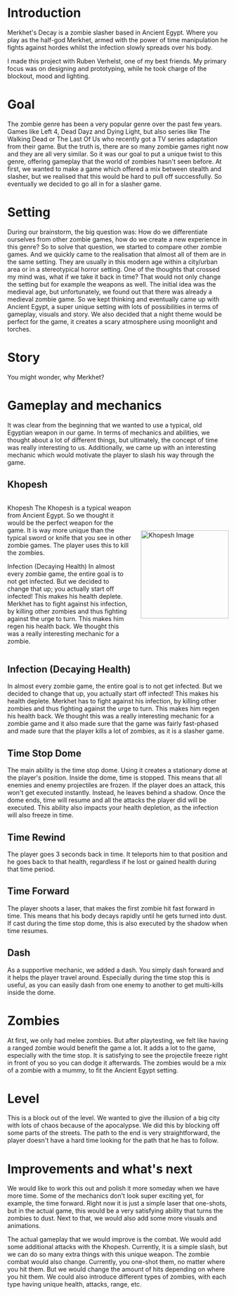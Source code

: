 # Introduction
Merkhet's Decay is a zombie slasher based in Ancient Egypt. Where you play as the half-god Merkhet, armed with the power of time manipulation he fights against hordes whilst the infection slowly spreads over his body.

I made this project with Ruben Verhelst, one of my best friends. My primary focus was on designing and prototyping, while he took charge of the blockout, mood and lighting.

# Goal
The zombie genre has been a very popular genre over the past few years. Games like Left 4, Dead Dayz and Dying Light, but also series like The Walking Dead or The Last Of Us who recently got a TV series adaptation from their game. But the truth is, there are so many zombie games right now and they are all very similar. So it was our goal to put a unique twist to this genre, offering gameplay that the world of zombies hasn't seen before. At first, we wanted to make a game which offered a mix between stealth and slasher, but we realised that this would be hard to pull off successfully. So eventually we decided to go all in for a slasher game.

# Setting
During our brainstorm, the big question was: How do we differentiate ourselves from other zombie games, how do we create a new experience in this genre? So to solve that question, we started to compare other zombie games. And we quickly came to the realisation that almost all of them are in the same setting. They are usually in this modern age within a city/urban area or in a stereotypical horror setting. One of the thoughts that crossed my mind was, what if we take it back in time? That would not only change the setting but for example the weapons as well. The initial idea was the medieval age, but unfortunately, we found out that there was already a medieval zombie game. So we kept thinking and eventually came up with Ancient Egypt, a super unique setting with lots of possibilities in terms of gameplay, visuals and story. We also decided that a night theme would be perfect for the game, it creates a scary atmosphere using moonlight and torches.

# Story
You might wonder, why Merkhet?


# Gameplay and mechanics
It was clear from the beginning that we wanted to use a typical, old Egyptian weapon in our game. In terms of mechanics and abilities, we thought about a lot of different things, but ultimately, the concept of time was really interesting to us. Additionally, we came up with an interesting mechanic which would motivate the player to slash his way through the game.

## Khopesh

<div style="display: flex; align-items: center;">
  <div>
    <p>
      Khopesh
      The Khopesh is a typical weapon from Ancient Egypt. So we thought it would be the perfect weapon for the game. It is way more unique than the typical sword or knife that you see in other zombie games. The player uses this to kill the zombies.
    </p>
    <p>
      Infection (Decaying Health)
      In almost every zombie game, the entire goal is to not get infected. But we decided to change that up; you actually start off infected! This makes his health deplete. Merkhet has to fight against his infection, by killing other zombies and thus fighting against the urge to turn. This makes him regen his health back. We thought this was a really interesting mechanic for a zombie.
    </p>
  </div>
  <div style="margin-left: 20px;">
    <img src="![khopesh](https://github.com/LarsSmet/MerkhetsDecay/assets/97398099/fd32a644-e007-4845-999d-134c1995a6e0)" alt="Khopesh Image" width="200">
  </div>
</div>



## Infection (Decaying Health)
In almost every zombie game, the entire goal is to not get infected. But we decided to change that up, you actually start off infected! This makes his health deplete. Merkhet has to fight against his infection, by killing other zombies and thus fighting against the urge to turn. This makes him regen his health back. We thought this was a really interesting mechanic for a zombie game and it also made sure that the game was fairly fast-phased and made sure that the player kills a lot of zombies, as it is a slasher game.
## Time Stop Dome
The main ability is the time stop dome. Using it creates a stationary dome at the player's position. Inside the dome, time is stopped. This means that all enemies and enemy projectiles are frozen. If the player does an attack, this won't get executed instantly. Instead, he leaves behind a shadow. Once the dome ends, time will resume and all the attacks the player did will be executed. This ability also impacts your health depletion, as the infection will also freeze in time. 
## Time Rewind
The player goes 3 seconds back in time. It teleports him to that position and he goes back to that health, regardless if he lost or gained health during that time period.

## Time Forward
The player shoots a laser, that makes the first zombie hit fast forward in time. This means that his body decays rapidly until he gets turned into dust. If cast during the time stop dome, this is also executed by the shadow when time resumes.
## Dash
As a supportive mechanic, we added a dash. You simply dash forward and it helps the player travel around. Especially during the time stop this is useful, as you can easily dash from one enemy to another to get multi-kills inside the dome. 
# Zombies
At first, we only had melee zombies. But after playtesting, we felt like having a ranged zombie would benefit the game a lot. It adds a lot to the game, especially with the time stop. It is satisfying to see the projectile freeze right in front of you so you can dodge it afterwards. The zombies would be a mix of a zombie with a mummy, to fit the Ancient Egypt setting.
# Level
This is a block out of the level. We wanted to give the illusion of a big city with lots of chaos because of the apocalypse. We did this by blocking off some parts of the streets. The path to the end is very straightforward, the player doesn't have a hard time looking for the path that he has to follow.
# Improvements and what's next
We would like to work this out and polish it more someday when we have more time. Some of the mechanics don't look super exciting yet, for example, the time forward. Right now it is just a simple laser that one-shots, but in the actual game, this would be a very satisfying ability that turns the zombies to dust. Next to that, we would also add some more visuals and animations.

The actual gameplay that we would improve is the combat. We would add some additional attacks with the Khopesh. Currently, it is a simple slash, but we can do so many extra things with this unique weapon. The zombie combat would also change. Currently, you one-shot them, no matter where you hit them. But we would change the amount of hits depending on where you hit them. We could also introduce different types of zombies, with each type having unique health, attacks, range, etc.




